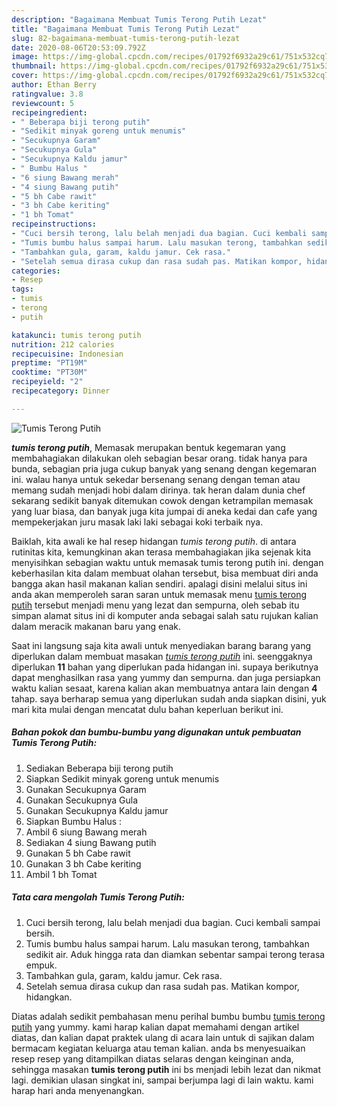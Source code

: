 ```yaml
---
description: "Bagaimana Membuat Tumis Terong Putih Lezat"
title: "Bagaimana Membuat Tumis Terong Putih Lezat"
slug: 82-bagaimana-membuat-tumis-terong-putih-lezat
date: 2020-08-06T20:53:09.792Z
image: https://img-global.cpcdn.com/recipes/01792f6932a29c61/751x532cq70/tumis-terong-putih-foto-resep-utama.jpg
thumbnail: https://img-global.cpcdn.com/recipes/01792f6932a29c61/751x532cq70/tumis-terong-putih-foto-resep-utama.jpg
cover: https://img-global.cpcdn.com/recipes/01792f6932a29c61/751x532cq70/tumis-terong-putih-foto-resep-utama.jpg
author: Ethan Berry
ratingvalue: 3.8
reviewcount: 5
recipeingredient:
- " Beberapa biji terong putih"
- "Sedikit minyak goreng untuk menumis"
- "Secukupnya Garam"
- "Secukupnya Gula"
- "Secukupnya Kaldu jamur"
- " Bumbu Halus "
- "6 siung Bawang merah"
- "4 siung Bawang putih"
- "5 bh Cabe rawit"
- "3 bh Cabe keriting"
- "1 bh Tomat"
recipeinstructions:
- "Cuci bersih terong, lalu belah menjadi dua bagian. Cuci kembali sampai bersih."
- "Tumis bumbu halus sampai harum. Lalu masukan terong, tambahkan sedikit air. Aduk hingga rata dan diamkan sebentar sampai terong terasa empuk."
- "Tambahkan gula, garam, kaldu jamur. Cek rasa."
- "Setelah semua dirasa cukup dan rasa sudah pas. Matikan kompor, hidangkan."
categories:
- Resep
tags:
- tumis
- terong
- putih

katakunci: tumis terong putih 
nutrition: 212 calories
recipecuisine: Indonesian
preptime: "PT19M"
cooktime: "PT30M"
recipeyield: "2"
recipecategory: Dinner

---
```



![Tumis Terong Putih](https://img-global.cpcdn.com/recipes/01792f6932a29c61/751x532cq70/tumis-terong-putih-foto-resep-utama.jpg)

<b><i>tumis terong putih</i></b>, Memasak merupakan bentuk kegemaran yang membahagiakan dilakukan oleh sebagian besar orang. tidak hanya para bunda, sebagian pria juga cukup banyak yang senang dengan kegemaran ini. walau hanya untuk sekedar bersenang senang dengan teman atau memang sudah menjadi hobi dalam dirinya. tak heran dalam dunia chef sekarang sedikit banyak ditemukan cowok dengan ketrampilan memasak yang luar biasa, dan banyak juga kita jumpai di aneka kedai dan cafe yang mempekerjakan juru masak laki laki sebagai koki terbaik nya.

Baiklah, kita awali ke hal resep hidangan <i>tumis terong putih</i>. di antara rutinitas kita, kemungkinan akan terasa membahagiakan jika sejenak kita menyisihkan sebagian waktu untuk memasak tumis terong putih ini. dengan keberhasilan kita dalam membuat olahan tersebut, bisa membuat diri anda bangga akan hasil makanan kalian sendiri. apalagi disini melalui situs ini anda akan memperoleh saran saran untuk memasak menu <u>tumis terong putih</u> tersebut menjadi menu yang lezat dan sempurna, oleh sebab itu simpan alamat situs ini di komputer anda sebagai salah satu rujukan kalian dalam meracik makanan baru yang enak.




Saat ini langsung saja kita awali untuk menyediakan barang barang yang diperlukan dalam membuat masakan <u><i>tumis terong putih</i></u> ini. seenggaknya diperlukan <b>11</b> bahan yang diperlukan pada hidangan ini. supaya berikutnya dapat menghasilkan rasa yang yummy dan sempurna. dan juga persiapkan waktu kalian sesaat, karena kalian akan membuatnya antara lain dengan <b>4</b> tahap. saya berharap semua yang diperlukan sudah anda siapkan disini, yuk mari kita mulai dengan mencatat dulu bahan keperluan berikut ini.

<!--inarticleads1-->

##### Bahan pokok dan bumbu-bumbu yang digunakan untuk pembuatan Tumis Terong Putih:

1. Sediakan  Beberapa biji terong putih
1. Siapkan Sedikit minyak goreng untuk menumis
1. Gunakan Secukupnya Garam
1. Gunakan Secukupnya Gula
1. Gunakan Secukupnya Kaldu jamur
1. Siapkan  Bumbu Halus :
1. Ambil 6 siung Bawang merah
1. Sediakan 4 siung Bawang putih
1. Gunakan 5 bh Cabe rawit
1. Gunakan 3 bh Cabe keriting
1. Ambil 1 bh Tomat




<!--inarticleads2-->

##### Tata cara mengolah Tumis Terong Putih:

1. Cuci bersih terong, lalu belah menjadi dua bagian. Cuci kembali sampai bersih.
1. Tumis bumbu halus sampai harum. Lalu masukan terong, tambahkan sedikit air. Aduk hingga rata dan diamkan sebentar sampai terong terasa empuk.
1. Tambahkan gula, garam, kaldu jamur. Cek rasa.
1. Setelah semua dirasa cukup dan rasa sudah pas. Matikan kompor, hidangkan.




Diatas adalah sedikit pembahasan menu perihal bumbu bumbu <u>tumis terong putih</u> yang yummy. kami harap kalian dapat memahami dengan artikel diatas, dan kalian dapat praktek ulang di acara lain untuk di sajikan dalam bermacam kegiatan keluarga atau teman kalian. anda bs menyesuaikan resep resep yang ditampilkan diatas selaras dengan keinginan anda, sehingga masakan <b>tumis terong putih</b> ini bs menjadi lebih lezat dan nikmat lagi. demikian ulasan singkat ini, sampai berjumpa lagi di lain waktu. kami harap hari anda menyenangkan.
